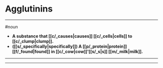# Agglutinins
---
#noun
- **A substance that [[c/_causes|causes]] [[c/_cells|cells]] to [[c/_clump|clump]].**
- **([[s/_specifically|specifically]]) A [[p/_protein|protein]] [[f/_found|found]] in [[c/_cow|cow]]'[[s/_s|s]] [[m/_milk|milk]].**
---
---
